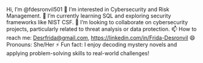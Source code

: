 Hi, I’m @fdesronvil501
👀 I’m interested in Cybersecurity and Risk Management.
🌱 I’m currently learning SQL and exploring security frameworks like NIST CSF.
💞️ I’m looking to collaborate on cybersecurity projects, particularly related to threat analysis or data protection.
📫 How to reach me: Desrfrida@gmail.com, https://linkedin.com/in/Frida-Desronvil
😄 Pronouns: She/Her
⚡ Fun fact: I enjoy decoding mystery novels and applying problem-solving skills to real-world challenges!

<!---
fdesronvil501/fdesronvil501 is a ✨ special ✨ repository because its `README.md` (this file) appears on your GitHub profile.
You can click the Preview link to take a look at your changes.
--->
